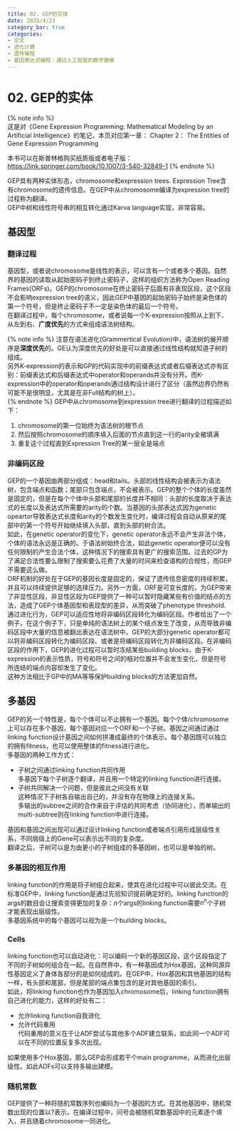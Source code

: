 ```yaml
---
title: 02. GEP的实体
date: 2025/4/23
category_bar: true
categories: 
- 论文
- 进化计算
- 遗传编程
- 基因表达式编程：通过人工智能的数学建模
---
```

# 02. GEP的实体
{% note info %}  
这是对《Gene Expression Programming: Mathematical Modeling by an Artificial Intelligence》的笔记，本页对应第一章： Chapter 2： The Entities of Gene Expression Programming
  
本书可以在斯普林格购买纸质版或者电子版：https://link.springer.com/book/10.1007/3-540-32849-1
{% endnote %}  

GEP具有两种实体形态，chromosome和expression trees. Expression Tree含有chromosome的遗传信息。在GEP中从chromosome编译为expression tree的过程称为翻译。  
GEP中树和线性符号串的相互转化通过Karva language实现，非常容易。  

## 基因型
### 翻译过程
基因型，或者说chromosome是线性的表示，可以含有一个或者多个基因。自然界的基因的读取从起始密码子到终止密码子，这样的组织方法称为Open Reading Frames(ORFs)。GEP的chromosome在终止密码子后面有非表现区段，这个区段不会影响expression tree的语义，因此GEP中基因的起始密码子始终是染色体的第一个符号，但是终止密码子不一定是染色体的最后一个符号。  
在翻译过程中，每个chromosome，或者说每一个K-expression按照从上到下、从左到右、**广度优先**的方式来组成语法树结构。  

{% note info %}
注意在语法进化(Grammertical Evolution)中，语法树的展开顺序是**深度优先**的。GE认为深度优先的好处是可以直接通过线性结构就知道子树的组成。  
另外K-expression的表示和GP的代码实现中的前缀表达式或者后缀表达式亦有区别：前缀表达式和后缀表达式中operator和operands并没有分开。而K-expression中的operator和operands通过结构设计进行了区分（虽然边界仍然有可能不是很明显，尤其是在非Full结构的树上）。  
{% endnote %}
GEP中从chromosome到expression tree进行翻译的过程描述如下：  
1. chromosome的第一位始终为语法树的根节点  
2. 然后按照chromosome的顺序填入后面的节点直到这一行的arity全被填满
3. 重复这个过程直到Expression Tree的某一层全是端点  

### 非编码区段
GEP的一个基因由两部分组成：head和tails。头部的线性结构会被表示为语法树，包含端点和函数；尾部只包含端点，不会被表示。GEP的整个个体的长度虽然是固定的，但是在每个个体中头部和尾部的长度并不相同：头部的长度取决于表达式的长度以及表达式所需要的arity的个数。当基因的头部表达式因为genetic opeartor导致表达式长度和arity的个数发生变化时，编译过程会自动从原来的尾部中的第一个符号开始继续填入头部，直到头部的树合法。  
如此，在genetic operator的变化下，genetic operator永远不会产生非法个体，个体的语法永远是正确的。于语法树始终合法，如此genetic operator便可以没有任何限制的产生合法个体，这种情况下的搜索具有更广的搜索范围。过去的GP为了满足合法性要么限制了搜索要么花费了大量的时间来检查语构的合规性，而GEP不需要这么做。  
ORF机制的好处在于GEP的基因长度是固定的，保证了遗传信息密度的持续积累，并且可以持续提供足够的选择压力。另外一方面，ORF是可变长度的，为GEP带来了非显性区段，非显性区段为GEP提供了一种可以暂时隐藏某些有价值的结点的方法，造成了GEP个体基因型和表现型的差异，从而突破了phenotype threshold.  
通过进化行为，GEP可以适应性地将非编码区段转化为编码区段。作者给出了一个例子，在这个例子下，只是单纯的语法树上的某个结点发生了改变，从而导致非编码区段中大量的信息被翻出表达在语法树中。GEP的大部分genetic operator都可以将非编码区段转化为编码区段、或者是将编码区段转化为非编码区段。在非编码区段的作用下，GEP的进化过程可以暂时冻结某些building blocks，由于K-expression的表示性质，符号和符号之间的相对位置并不会发生变化，但是符号所连结的端点内容却发生了变化。  
这种方法相比于GP中的MA等等保护building blocks的方法更加自然。  

## 多基因
GEP的另一个特性是，每个个体可以不止拥有一个基因。每个个体/chromosome上可以存在多个基因，每个基因对应一个ORF和一个子树。基因之间通过通过linking function设计基因之间如何拼凑成最终的个体表示。每个基因既可以独立的拥有fitness，也可以使用整体的fitness进行进化。  
多基因的两种工作方式：  
- 子树之间通过linking function共同作用  
  多基因下每个子树逐个翻译，并且用一个特定的linking function进行连接。  
- 子树共同解决一个问题，但是彼此之间没有关联  
  这种情况下子树各自输出自己的，并没有存在物理上的连接关系。  
多输出的subtree之间的合作来自于评估的共同考虑（协同进化），而单输出的multi-subtree则在linking function中进行连接。  

基因和基因之间出现可以通过设计linking function或者端点引用形成层级性关系，不同层级上的Gene可以表示出不同的复杂度。  
翻译之后，子树可以是为由更小的子树组成的多基因树，也可以是单独的树。 

### 多基因的相互作用
linking function的作用是将子树组合起来，使其在进化过程中可以彼此交流。在标准GEP中，linking function是通过先验知识提前确定好的。linking function的args的数目会让搜索变得更加的复杂：$n$个args的linking function需要$n^n$个子树才能表现出层级性。  
多基因系统中的每个基因可以视为是一个building blocks。  

### Cells
linking function也可以自动进化：可以编码一个新的基因区段，这个区段指定了不同的子树如何组合在一起。在自然界中，有一种基因成为Hox基因，这种同源异性基因定义了身体各部分的是如何组成的。在GEP中，Hox基因和其他基因的结构一样，有头部和尾部，但是尾部的端点集包含的是对其他基因的索引。   
如此，将linking function也作为基因加入chromosome后，linking function拥有自己进化的能力，这样的好处有二：  
- 允许linking function自我进化
- 允许代码重用  
  代码重用的意义在于让ADF尝试与其他多个ADF建立联系，如此同一个ADF可以在不同的位置反复多次出现。  

如果使用多个Hox基因，那么GEP会形成若干个main programme，从而进化出层级性。如此ADFs可以支持多输出建模。  

### 随机常数
GEP提供了一种将随机常数序列也编码为一个基因的方式。在其他基因中，随机常数出现的位置以$?$表示，在编译过程中，问号会被随机常数基因中的元素逐个填入，并且随着chromosome一同进化。  




